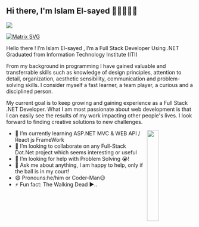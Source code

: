 ## Hi there, I'm Islam El-sayed 👋🏼👨🏻‍💻

<a href="https://www.facebook.com/profile.php?id=100002621619161&sk=about"><i class="fa-brands fa-facebook fa-beat-fade"></i></a>
<a href="https://www.instagram.com/islam.elsayed.shawqi/?fbclid=IwAR2PIAS4tN_Gpwfq51reEGQCf_nS7lvlFuMDsJANNFyFHIpJzWHTi2drt7Y"><i class="fa-brands fa-instagram fa-beat-fade"></i></a>
<a href="https://www.linkedin.com/in/islam-el-sayed-ab9252191/"><img src="https://img.shields.io/badge/linkedin-%230177B5?style=flat&logo=linkedin&logoColor=white"/></a>


[![Matrix SVG](https://raw.githubusercontent.com/rodrigograca31/rodrigograca31/master/matrix.svg)](https://www.youtube.com/watch?v=SDkAGkd4NLc)


Hello there ! I’m Islam El-sayed , I’m a Full Stack Developer Using .NET Graduated from Information Technology Institute (ITI)

From my background in programming I have gained valuable and transferrable skills such as knowledge of design principles, attention to detail, organization, aesthetic sensibility, communication and problem-solving skills. I consider myself a fast learner, a team player, a curious and a disciplined person.

My current goal is to keep growing and gaining experience as a Full Stack .NET Developer. What I am most passionate about web development is that I can easily see the results of my work impacting other people's lives. I look forward to finding creative solutions to new challenges.

  <img src="https://github.com/mohamedabusrea/mohamedabusrea/blob/master/profile-img.png" align="right" width="25%"/>


- 🌱 I’m currently learning ASP.NET MVC & WEB API / React js FrameWork 
- 👯 I’m looking to collaborate on any Full-Stack Dot.Net project which seems interesting or useful
- 🤔 I’m looking for help with Problem Solving 😭!
- 💬 Ask me about anything, I am happy to help, only if the ball is in my court!
- 😄 Pronouns:he/him or Coder-Man😉
- ⚡ Fun fact: The Walking Dead ▶️..



